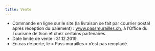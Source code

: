 ```yaml
---
title: Vente
---
```

- Commande en ligne sur le site (la livraison se fait par courrier postal après réception du paiement) : www.passmurailles.ch, à l’Office du Tourisme de Sion et chez certains partenaires.
- Date limite de vente : 31.12.2019.
- En cas de perte, le « Pass murailles » n’est pas remplacé.
